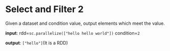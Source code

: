 # Select and Filter 2

Given a dataset and condition value, output elements which meet the value.


**input**: rdd=`sc.parallelize(["hello hello world"])`
           condition=`2`

**output**: `["hello"]`(It is a RDD)
